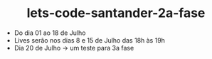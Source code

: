 <h1 align="center">lets-code-santander-2a-fase</h1>

<p align="center"> 

- Do dia 01 ao 18 de Julho
- Lives serão nos dias 8 e 15 de Julho das 18h às 19h
- Dia 20 de Julho -> um teste para 3a fase
</p>
